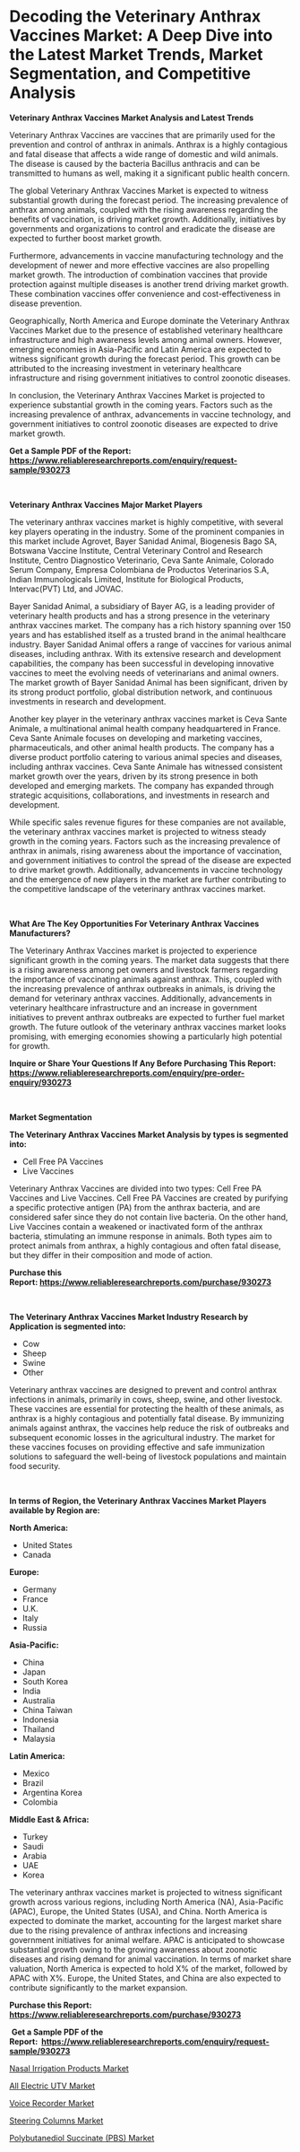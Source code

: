 <p><h1>Decoding the Veterinary Anthrax Vaccines Market: A Deep Dive into the Latest Market Trends, Market Segmentation, and Competitive Analysis</h1></p><p><strong>Veterinary Anthrax Vaccines Market Analysis and Latest Trends</strong></p>
<p><p>Veterinary Anthrax Vaccines are vaccines that are primarily used for the prevention and control of anthrax in animals. Anthrax is a highly contagious and fatal disease that affects a wide range of domestic and wild animals. The disease is caused by the bacteria Bacillus anthracis and can be transmitted to humans as well, making it a significant public health concern.</p><p>The global Veterinary Anthrax Vaccines Market is expected to witness substantial growth during the forecast period. The increasing prevalence of anthrax among animals, coupled with the rising awareness regarding the benefits of vaccination, is driving market growth. Additionally, initiatives by governments and organizations to control and eradicate the disease are expected to further boost market growth.</p><p>Furthermore, advancements in vaccine manufacturing technology and the development of newer and more effective vaccines are also propelling market growth. The introduction of combination vaccines that provide protection against multiple diseases is another trend driving market growth. These combination vaccines offer convenience and cost-effectiveness in disease prevention.</p><p>Geographically, North America and Europe dominate the Veterinary Anthrax Vaccines Market due to the presence of established veterinary healthcare infrastructure and high awareness levels among animal owners. However, emerging economies in Asia-Pacific and Latin America are expected to witness significant growth during the forecast period. This growth can be attributed to the increasing investment in veterinary healthcare infrastructure and rising government initiatives to control zoonotic diseases.</p><p>In conclusion, the Veterinary Anthrax Vaccines Market is projected to experience substantial growth in the coming years. Factors such as the increasing prevalence of anthrax, advancements in vaccine technology, and government initiatives to control zoonotic diseases are expected to drive market growth.</p></p>
<p><strong>Get a Sample PDF of the Report:&nbsp; <a href="https://www.reliableresearchreports.com/enquiry/request-sample/930273">https://www.reliableresearchreports.com/enquiry/request-sample/930273</a></strong></p>
<p>&nbsp;</p>
<p><strong>Veterinary Anthrax Vaccines Major Market Players</strong></p>
<p><p>The veterinary anthrax vaccines market is highly competitive, with several key players operating in the industry. Some of the prominent companies in this market include Agrovet, Bayer Sanidad Animal, Biogenesis Bago SA, Botswana Vaccine Institute, Central Veterinary Control and Research Institute, Centro Diagnostico Veterinario, Ceva Sante Animale, Colorado Serum Company, Empresa Colombiana de Productos Veterinarios S.A, Indian Immunologicals Limited, Institute for Biological Products, Intervac(PVT) Ltd, and JOVAC.</p><p>Bayer Sanidad Animal, a subsidiary of Bayer AG, is a leading provider of veterinary health products and has a strong presence in the veterinary anthrax vaccines market. The company has a rich history spanning over 150 years and has established itself as a trusted brand in the animal healthcare industry. Bayer Sanidad Animal offers a range of vaccines for various animal diseases, including anthrax. With its extensive research and development capabilities, the company has been successful in developing innovative vaccines to meet the evolving needs of veterinarians and animal owners. The market growth of Bayer Sanidad Animal has been significant, driven by its strong product portfolio, global distribution network, and continuous investments in research and development.</p><p>Another key player in the veterinary anthrax vaccines market is Ceva Sante Animale, a multinational animal health company headquartered in France. Ceva Sante Animale focuses on developing and marketing vaccines, pharmaceuticals, and other animal health products. The company has a diverse product portfolio catering to various animal species and diseases, including anthrax vaccines. Ceva Sante Animale has witnessed consistent market growth over the years, driven by its strong presence in both developed and emerging markets. The company has expanded through strategic acquisitions, collaborations, and investments in research and development.</p><p>While specific sales revenue figures for these companies are not available, the veterinary anthrax vaccines market is projected to witness steady growth in the coming years. Factors such as the increasing prevalence of anthrax in animals, rising awareness about the importance of vaccination, and government initiatives to control the spread of the disease are expected to drive market growth. Additionally, advancements in vaccine technology and the emergence of new players in the market are further contributing to the competitive landscape of the veterinary anthrax vaccines market.</p></p>
<p>&nbsp;</p>
<p><strong>What Are The Key Opportunities For Veterinary Anthrax Vaccines Manufacturers?</strong></p>
<p><p>The Veterinary Anthrax Vaccines market is projected to experience significant growth in the coming years. The market data suggests that there is a rising awareness among pet owners and livestock farmers regarding the importance of vaccinating animals against anthrax. This, coupled with the increasing prevalence of anthrax outbreaks in animals, is driving the demand for veterinary anthrax vaccines. Additionally, advancements in veterinary healthcare infrastructure and an increase in government initiatives to prevent anthrax outbreaks are expected to further fuel market growth. The future outlook of the veterinary anthrax vaccines market looks promising, with emerging economies showing a particularly high potential for growth.</p></p>
<p><strong>Inquire or Share Your Questions If Any Before Purchasing This Report: <a href="https://www.reliableresearchreports.com/enquiry/pre-order-enquiry/930273">https://www.reliableresearchreports.com/enquiry/pre-order-enquiry/930273</a></strong></p>
<p>&nbsp;</p>
<p><strong>Market Segmentation</strong></p>
<p><strong>The Veterinary Anthrax Vaccines Market Analysis by types is segmented into:</strong></p>
<p><ul><li>Cell Free PA Vaccines</li><li>Live Vaccines</li></ul></p>
<p><p>Veterinary Anthrax Vaccines are divided into two types: Cell Free PA Vaccines and Live Vaccines. Cell Free PA Vaccines are created by purifying a specific protective antigen (PA) from the anthrax bacteria, and are considered safer since they do not contain live bacteria. On the other hand, Live Vaccines contain a weakened or inactivated form of the anthrax bacteria, stimulating an immune response in animals. Both types aim to protect animals from anthrax, a highly contagious and often fatal disease, but they differ in their composition and mode of action.</p></p>
<p><strong>Purchase this Report:&nbsp;<a href="https://www.reliableresearchreports.com/purchase/930273">https://www.reliableresearchreports.com/purchase/930273</a></strong></p>
<p>&nbsp;</p>
<p><strong>The Veterinary Anthrax Vaccines Market Industry Research by Application is segmented into:</strong></p>
<p><ul><li>Cow</li><li>Sheep</li><li>Swine</li><li>Other</li></ul></p>
<p><p>Veterinary anthrax vaccines are designed to prevent and control anthrax infections in animals, primarily in cows, sheep, swine, and other livestock. These vaccines are essential for protecting the health of these animals, as anthrax is a highly contagious and potentially fatal disease. By immunizing animals against anthrax, the vaccines help reduce the risk of outbreaks and subsequent economic losses in the agricultural industry. The market for these vaccines focuses on providing effective and safe immunization solutions to safeguard the well-being of livestock populations and maintain food security.</p></p>
<p>&nbsp;</p>
<p><strong>In terms of Region, the Veterinary Anthrax Vaccines Market Players available by Region are:</strong></p>
<p>
    <p> <strong> North America: </strong>
        <ul>
            <li>United States</li>
            <li>Canada</li>
        </ul>
        </p> 
    <p> <strong> Europe: </strong>
        <ul>
            <li>Germany</li>
            <li>France</li>
            <li>U.K.</li>
            <li>Italy</li>
            <li>Russia</li>
        </ul>
        </p> 
    <p> <strong> Asia-Pacific: </strong>
        <ul>
            <li>China</li>
            <li>Japan</li>
            <li>South Korea</li>
            <li>India</li>
            <li>Australia</li>
            <li>China Taiwan</li>
            <li>Indonesia</li>
            <li>Thailand</li>
            <li>Malaysia</li>
        </ul>
        </p> 
    <p> <strong> Latin America: </strong>
        <ul>
            <li>Mexico</li>
            <li>Brazil</li>
            <li>Argentina Korea</li>
            <li>Colombia</li>
        </ul>
        </p> 
    <p> <strong> Middle East & Africa: </strong>
        <ul>
            <li>Turkey</li>
            <li>Saudi</li>
            <li>Arabia</li>
            <li>UAE</li>
            <li>Korea</li>
        </ul>
    </p>
    </p>
<p><p>The veterinary anthrax vaccines market is projected to witness significant growth across various regions, including North America (NA), Asia-Pacific (APAC), Europe, the United States (USA), and China. North America is expected to dominate the market, accounting for the largest market share due to the rising prevalence of anthrax infections and increasing government initiatives for animal welfare. APAC is anticipated to showcase substantial growth owing to the growing awareness about zoonotic diseases and rising demand for animal vaccination. In terms of market share valuation, North America is expected to hold X% of the market, followed by APAC with X%. Europe, the United States, and China are also expected to contribute significantly to the market expansion.</p></p>
<p><strong>Purchase this Report: <a href="https://www.reliableresearchreports.com/purchase/930273">https://www.reliableresearchreports.com/purchase/930273</a></strong></p>
<p>&nbsp;<strong>Get a Sample PDF of the Report:&nbsp;&nbsp;<a href="https://www.reliableresearchreports.com/enquiry/request-sample/930273">https://www.reliableresearchreports.com/enquiry/request-sample/930273</a></strong></p>
<p><strong></strong></p>
<p><p><a href="https://medium.com/@lilakautzer2023/nasal-irrigation-products-market-size-growth-forecast-2023-2030-83c4ac64c3d1">Nasal Irrigation Products Market</a></p><p><a href="https://www.linkedin.com/pulse/all-electric-utv-market-insights-players-forecast-till-vtide/">All Electric UTV Market</a></p><p><a href="https://www.reportprime.com/voice-recorder-r1486">Voice Recorder Market</a></p><p><a href="https://www.linkedin.com/pulse/steering-columns-market-share-amp-new-trends-analysis-sagoe/">Steering Columns Market</a></p><p><a href="https://issuu.com/reportprime-2/docs/polybutanediol-succinate-pbs-market-size-2030.pptx?fr=xKAE9_zU1NQ">Polybutanediol Succinate (PBS) Market</a></p></p>